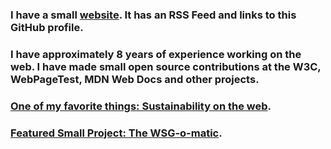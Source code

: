 ### I have a small [website](https://morganwebdev.org). It has an RSS Feed and links to this GitHub profile.

### I have approximately 8 years of experience working on the web. I have made small open source contributions at the W3C, WebPageTest, MDN Web Docs and other projects.

### [One of my favorite things: Sustainability on the web](https://github.com/w3c/sustainableweb-wsg).

### [Featured Small Project: The WSG-o-matic](https://wsg-o-matic.netlify.app/).
